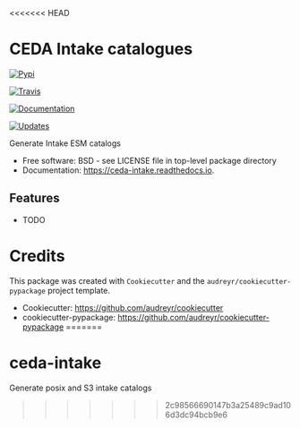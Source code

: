 <<<<<<< HEAD
# CEDA Intake catalogues


[![Pypi](https://img.shields.io/pypi/v/ceda_intake.svg)](https://pypi.python.org/pypi/ceda_intake)

[![Travis](https://img.shields.io/travis/cedadev/ceda_intake.svg)](https://travis-ci.org/cedadev/ceda_intake)

[![Documentation](https://readthedocs.org/projects/ceda-intake/badge/?version=latest)](https://ceda-intake.readthedocs.io/en/latest/?badge=latest)


[![Updates](https://pyup.io/repos/github/cedadev/ceda_intake/shield.svg)](https://pyup.io/repos/github/cedadev/ceda_intake/)



Generate Intake ESM catalogs


* Free software: BSD - see LICENSE file in top-level package directory
* Documentation: https://ceda-intake.readthedocs.io.


## Features

* TODO

# Credits

This package was created with `Cookiecutter` and the `audreyr/cookiecutter-pypackage` project template.

 * Cookiecutter: https://github.com/audreyr/cookiecutter
 * cookiecutter-pypackage: https://github.com/audreyr/cookiecutter-pypackage
=======
# ceda-intake
Generate posix and S3 intake catalogs
>>>>>>> 2c98566690147b3a25489c9ad106d3dc94bcb9e6
